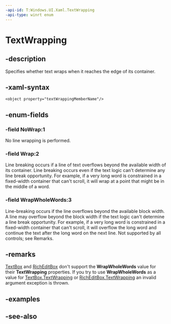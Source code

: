```yaml
---
-api-id: T:Windows.UI.Xaml.TextWrapping
-api-type: winrt enum
---
```


<!-- Enumeration syntax
public enum Windows.UI.Xaml.TextWrapping : int
-->

# TextWrapping

## -description

Specifies whether text wraps when it reaches the edge of its container.



## -xaml-syntax

```xaml
<object property="textWrappingMemberName"/>
```

## -enum-fields

### -field NoWrap:1

No line wrapping is performed.

### -field Wrap:2

Line breaking occurs if a line of text overflows beyond the available width of its container. Line breaking occurs even if the text logic can't determine any line break opportunity. For example, if a very long word is constrained in a fixed-width container that can't scroll, it will wrap at a point that might be in the middle of a word.

### -field WrapWholeWords:3

Line-breaking occurs if the line overflows beyond the available block width. A line may overflow beyond the block width if the text logic can't determine a line break opportunity. For example, if a very long word is constrained in a fixed-width container that can't scroll, it will overflow the long word and continue the text after the long word on the next line. Not supported by all controls; see Remarks.

## -remarks

[TextBox](../windows.ui.xaml.controls/textbox.md) and [RichEditBox](../windows.ui.xaml.controls/richeditbox.md) don't support the **WrapWholeWords** value for their **TextWrapping** properties. If you try to use **WrapWholeWords** as a value for [TextBox.TextWrapping](../windows.ui.xaml.controls/textbox_textwrapping.md) or [RichEditBox.TextWrapping](../windows.ui.xaml.controls/richeditbox_textwrapping.md) an invalid argument exception is thrown.

## -examples

## -see-also
